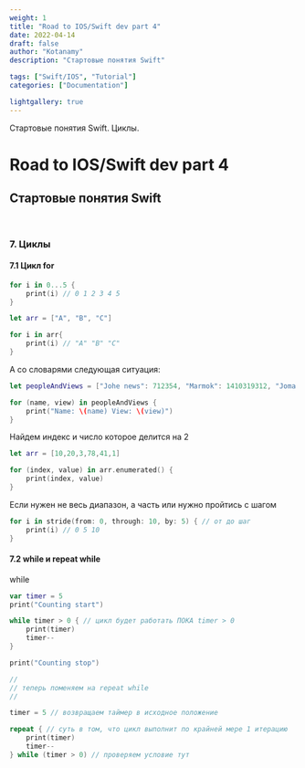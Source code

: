 ```yaml
---
weight: 1
title: "Road to IOS/Swift dev part 4"
date: 2022-04-14
draft: false
author: "Kotanamy"
description: "Стартовые понятия Swift"

tags: ["Swift/IOS", "Tutorial"]
categories: ["Documentation"]

lightgallery: true
---
```


Стартовые понятия Swift. Циклы.

<!--more-->

# Road to IOS/Swift dev part 4
## **Стартовые понятия Swift**

<br>

### 7. Циклы

#### 7.1 Цикл for

```Swift
for i in 0...5 {
    print(i) // 0 1 2 3 4 5
}

let arr = ["A", "B", "C"]

for i in arr{
    print(i) // "A" "B" "C"
}
```

А со словарями следующая ситуация:

```Swift
let peopleAndViews = ["Johe news": 712354, "Marmok": 1410319312, "Joma tech": 5013001]

for (name, view) in peopleAndViews {
    print("Name: \(name) View: \(view)")
}
```

Найдем индекс и число которое делится на 2

```Swift
let arr = [10,20,3,78,41,1]

for (index, value) in arr.enumerated() {
    print(index, value)
}
```

Если нужен не весь диапазон, а часть или нужно пройтись с шагом
```Swift
for i in stride(from: 0, through: 10, by: 5) { // от до шаг
    print(i) // 0 5 10
}
```

#### 7.2 while и repeat while

while

```Swift
var timer = 5
print("Counting start")

while timer > 0 { // цикл будет работать ПОКА timer > 0
    print(timer)
    timer--
}

print("Counting stop")

//
// теперь поменяем на repeat while
//

timer = 5 // возвращаем таймер в исходное положение

repeat { // суть в том, что цикл выполнит по крайней мере 1 итерацию
    print(timer)
    timer--
} while (timer > 0) // проверяем условие тут
```
